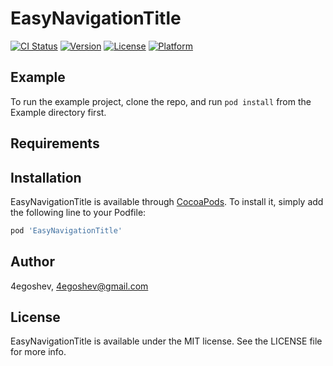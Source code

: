 # EasyNavigationTitle

[![CI Status](http://img.shields.io/travis/4egoshev/EasyNavigationTitle.svg?style=flat)](https://travis-ci.org/4egoshev/EasyNavigationTitle)
[![Version](https://img.shields.io/cocoapods/v/EasyNavigationTitle.svg?style=flat)](http://cocoapods.org/pods/EasyNavigationTitle)
[![License](https://img.shields.io/cocoapods/l/EasyNavigationTitle.svg?style=flat)](http://cocoapods.org/pods/EasyNavigationTitle)
[![Platform](https://img.shields.io/cocoapods/p/EasyNavigationTitle.svg?style=flat)](http://cocoapods.org/pods/EasyNavigationTitle)

## Example

To run the example project, clone the repo, and run `pod install` from the Example directory first.

## Requirements

## Installation

EasyNavigationTitle is available through [CocoaPods](http://cocoapods.org). To install
it, simply add the following line to your Podfile:

```ruby
pod 'EasyNavigationTitle'
```

## Author

4egoshev, 4egoshev@gmail.com

## License

EasyNavigationTitle is available under the MIT license. See the LICENSE file for more info.
